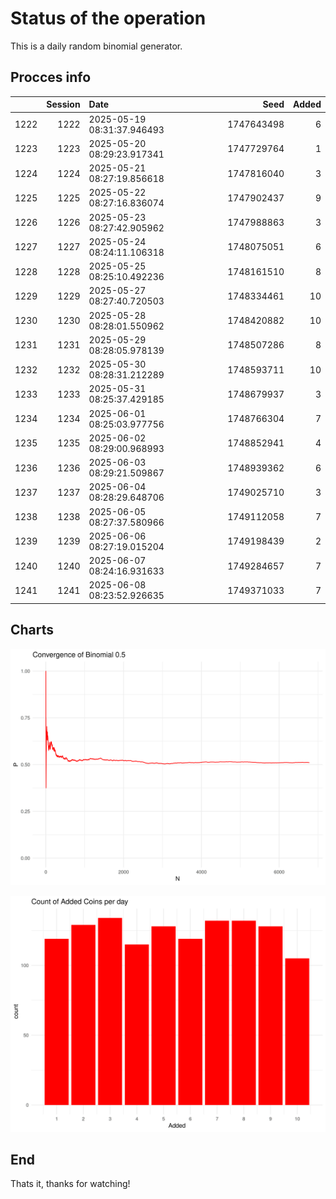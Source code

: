 # Status of the operation
  
  This is a daily random binomial generator.
  
## Procces info

|     | Session|Date                       |       Seed| Added|
|:----|-------:|:--------------------------|----------:|-----:|
|1222 |    1222|2025-05-19 08:31:37.946493 | 1747643498|     6|
|1223 |    1223|2025-05-20 08:29:23.917341 | 1747729764|     1|
|1224 |    1224|2025-05-21 08:27:19.856618 | 1747816040|     3|
|1225 |    1225|2025-05-22 08:27:16.836074 | 1747902437|     9|
|1226 |    1226|2025-05-23 08:27:42.905962 | 1747988863|     3|
|1227 |    1227|2025-05-24 08:24:11.106318 | 1748075051|     6|
|1228 |    1228|2025-05-25 08:25:10.492236 | 1748161510|     8|
|1229 |    1229|2025-05-27 08:27:40.720503 | 1748334461|    10|
|1230 |    1230|2025-05-28 08:28:01.550962 | 1748420882|    10|
|1231 |    1231|2025-05-29 08:28:05.978139 | 1748507286|     8|
|1232 |    1232|2025-05-30 08:28:31.212289 | 1748593711|    10|
|1233 |    1233|2025-05-31 08:25:37.429185 | 1748679937|     3|
|1234 |    1234|2025-06-01 08:25:03.977756 | 1748766304|     7|
|1235 |    1235|2025-06-02 08:29:00.968993 | 1748852941|     4|
|1236 |    1236|2025-06-03 08:29:21.509867 | 1748939362|     6|
|1237 |    1237|2025-06-04 08:28:29.648706 | 1749025710|     3|
|1238 |    1238|2025-06-05 08:27:37.580966 | 1749112058|     7|
|1239 |    1239|2025-06-06 08:27:19.015204 | 1749198439|     2|
|1240 |    1240|2025-06-07 08:24:16.931633 | 1749284657|     7|
|1241 |    1241|2025-06-08 08:23:52.926635 | 1749371033|     7|

## Charts 

![](charts/plot1.png)

![](charts/plot2.png)

## End

Thats it, thanks for watching!
